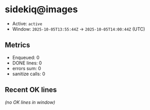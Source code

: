 # sidekiq@images

- Active: `active`
- Window: `2025-10-05T13:55:44Z` → `2025-10-05T14:00:44Z` (UTC)

## Metrics
- Enqueued: 0
- DONE lines: 0
- errors sum: 0
- sanitize calls: 0

## Recent OK lines
_(no OK lines in window)_
